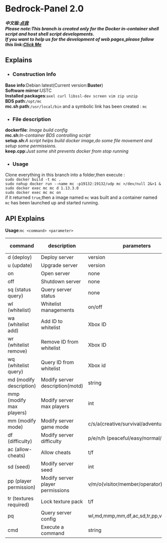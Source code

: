 # Bedrock-Panel 2.0
***中文版:[点我](https://github.com/bedrock-panel/Bedrock-Panel/blob/container-shell/README-zh.md)***  
***Please note:This branch is created only for the Docker in-container shell script and host shell script developments.   
If you want to help us for the development of web pages,please follow this link:[Click Me](https://github.com/bedrock-panel/Bedrock-Panel)***
## Explains
* ### Construction Info
**Base info**:Debian latest(Current version:**Buster**)  
**Software mirror**:USTC  
**Installed packages**:`axel curl libssl-dev screen vim zip unzip`  
**BDS path**:`/opt/mc`  
**mc.sh path**:`/usr/local/bin` and a symbolic link has been created : `mc`
* ### File description
**dockerfile**: *Image build config*  
**mc.sh**:*In-container BDS controlling script*  
**setup.sh**:*A script helps build docker image,do some file movement and setup some permissions.*  
**keep.cpp**:*Just some shit prevents docker from stop running*  
* ### Usage
Clone everything in this branch into a folder,then execute :  
`sudo docker build -t mc .`  
`sudo nohup docker run --name mc -p19132:19132/udp mc >/dev/null 2&>1 &`  
`sudo docker exec mc mc d 1.13.3.0`  
`sudo docker exec mc mc on`  
if it returned `true`,then a image named `mc` was built and a container named `mc` has been launched up and started running.
## API Explains
**Usage**:`mc <command> <parameter>`  

command | description | parameters | returning value
--- | --- | --- | --- |
d (deploy) | Deploy server | version | true/false
u (update) | Upgrade server | version | true/false
on | Open server | none | true/false
off | Shutdown server | none | true/false
sq (status query) | Query server status | none | true/false
wl (whitelist) | Whitelist managements | on/off | true/false
wa (whitelist add) | Add ID to whitelist | Xbox ID | true/false
wr (whitelist remove) | Remove ID from whitelist | Xbox ID | true/false
wq (whitelist query) | Query ID from whitelist | Xbox id | true/false
md (modify description) | Modify server description(motd) | string | true/false
mmp (modify max players)| Modify server max players | int | true/false
mm (modify mode) | Modify server game mode | c/s/a(creative/survival/adventure) | true/false
df (difficulty) | Modify server difficulty | p/e/n/h (peaceful/easy/normal/hard) | true/false
ac (allow-cheats) | Allow cheats | t/f | true/false
sd (seed) | Modify server seed | int | true/false
pp (player permission)| Modify server player permissions  | v/m/o(visitor/member/operator) | true/false
tr (textures required) | Lock texture pack | t/f | true/false
pq | Query server config | wl,md,mmp,mm,df,ac,sd,tr,pp,vs(version) | value/false
cmd | Execute a command | string | result
